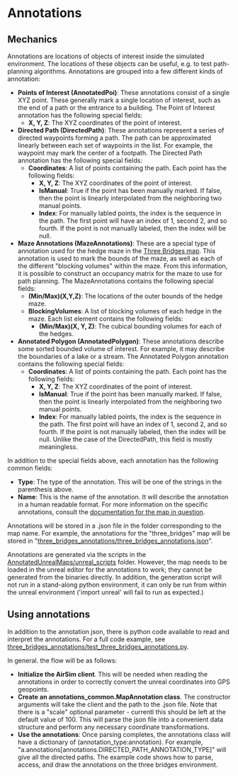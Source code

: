 # Annotations

## Mechanics
Annotations are locations of objects of interest inside the simulated environment. The locations of these objects can be useful, e.g. to test path-planning algorithms. Annotations are grouped into a few different kinds of annotation:

* **Points of Interest (AnnotatedPoi)**: These annotations consist of a single XYZ point. These generally mark a single location of interest, such as the end of a path or the entrance to a building. The Point of Interest annotation has the following special fields:
    * **X, Y, Z**: The XYZ coordinates of the point of interest.
* **Directed Path (DirectedPath)**: These annotations represent a series of directed waypoints forming a path. The path can be approximated linearly between each set of waypoints in the list. For example, the waypoint may mark the center of a footpath. The Directed Path annotation has the following special fields:
    * **Coordinates**: A list of points containing the path. Each point has the following fields:
        * **X, Y, Z**: The XYZ coordinates of the point of interest.
        * **IsManual**: True if the point has been manually marked. If false, then the point is linearly interpolated from the neighboring two manual points.
        * **Index**: For manually labled points, the index is the sequence in the path. The first point will have an index of 1, second 2, and so fourth. If the point is not manually labeled, then the index will be null. 
* **Maze Annotations (MazeAnnotations)**: These are a special type of annotation used for the hedge maze in the [Three Bridges map](https://github.com/mitchellspryn/AnnotatedUnrealMaps/blob/master/Docs/Maps.md). This annotation is used to mark the bounds of the maze, as well as each of the different "blocking volumes" within the maze. From this information, it is possible to construct an occupancy matrix for the maze to use for path planning. The MazeAnnotations contains the following special fields:
    * **(Min/Max)(X,Y,Z)**: The locations of the outer bounds of the hedge maze. 
    * **BlockingVolumes**: A list of blocking volumes of each hedge in the maze. Each list element contains the following fields:
        * **(Min/Max)(X, Y, Z)**: The cubical bounding volumes for each of the hedges.  
* **Annotated Polygon (AnnotatedPolygon)**: These annotations describe some sorted bounded volume of interest. For example, it may describe the boundaries of a lake or a stream. The Annotated Polygon annotation contains the following special fields:
    * **Coordinates**: A list of points containing the path. Each point has the following fields:
        * **X, Y, Z**: The XYZ coordinates of the point of interest.
        * **IsManual**: True if the point has been manually marked. If false, then the point is linearly interpolated from the neighboring two manual points.
        * **Index**: For manually labled points, the index is the sequence in the path. The first point will have an index of 1, second 2, and so fourth. If the point is not manually labeled, then the index will be null. Unlike the case of the DirectedPath, this field is mostly meaningless.

In addition to the special fields above, each annotation has the following common fields:
* **Type**: The type of the annotation. This will be one of the strings in the parenthesis above.
* **Name**: This is the name of the annotation. It will describe the annotation in a human readable format. For more information on the specific annotations, consult the [documentation for the map in question]().

Annotations will be stored in a .json file in the folder corresponding to the map name. For example, the annotations for the "three_bridges" map will be stored in "[three_bridges_annotations/three_bridges_annotations.json](https://github.com/mitchellspryn/AnnotatedUnrealMaps/blob/master/AnnotatedUnrealMaps/three_bridges_annotations/three_bridges_annotations.json)".

Annotations are generated via the scripts in the [AnnotatedUnrealMaps/unreal_scripts](https://github.com/mitchellspryn/AnnotatedUnrealMaps/tree/master/AnnotatedUnrealMaps/unreal_scripts) folder. However, the map needs to be loaded in the unreal editor for the annotations to work; they cannot be generated from the binaries directly. In addition, the generation script will not run in a stand-along python environment, it can only be run from within the unreal environment ('import unreal' will fail to run as expected.)

## Using annotations
In addition to the annotation json, there is python code available to read and interpret the annotations. For a full code example, see [three_bridges_annotations/test_three_bridges_annotations.py](https://github.com/mitchellspryn/AnnotatedUnrealMaps/blob/master/AnnotatedUnrealMaps/three_bridges_annotations/test_three_bridges_annotations.py).

In general. the flow will be as follows:
* **Initialize the AirSim client**. This will be needed when reading the annotations in order to correctly convert the unreal coordinates into GPS geopoints.
* **Create an annotations_common.MapAnnotation class**. The constructor arguments will take the client and the path to the .json file. Note that there is a "scale" optional parameter - currentl this should be left at the default value of 100. This will parse the json file into a convenient data structure and perform any necessary coordinate transformations.
* **Use the annotations**: Once parsing completes, the annotations class will have a dictionary of (annotation_type:annotation). For example, "a.annotations[annotations.DIRECTED_PATH_ANNOTATION_TYPE]" will give all the directed paths. The example code shows how to parse, access, and draw the annotations on the three bridges environment. 